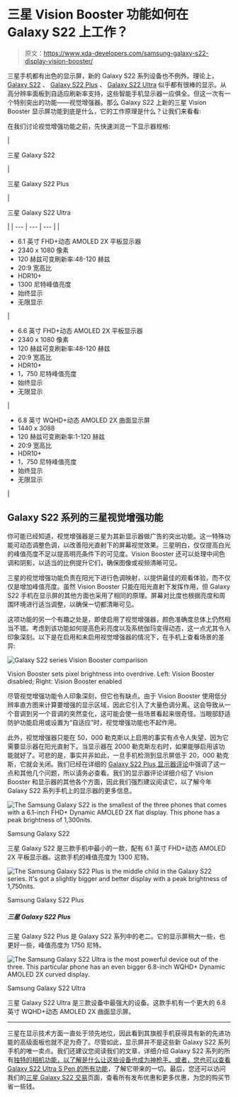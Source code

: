 # 三星 Vision Booster 功能如何在 Galaxy S22 上工作？

> 原文：<https://www.xda-developers.com/samsung-galaxy-s22-display-vision-booster/>

三星手机都有出色的显示屏，新的 Galaxy S22 系列设备也不例外。理论上， [Galaxy S22](https://www.xda-developers.com/samsung-galaxy-s22-review/) 、 [Galaxy S22 Plus](https://www.xda-developers.com/samsung-galaxy-s22-plus-review/) 、 [Galaxy S22 Ultra](https://www.xda-developers.com/samsung-galaxy-s22-ultra-review/) 似乎都有很棒的显示。从高分辨率面板到自适应刷新率支持，这些智能手机显示器一应俱全。但这一次有一个特别突出的功能——视觉增强器。那么 Galaxy S22 上新的三星 Vision Booster 显示屏功能到底是什么，它的工作原理是什么？让我们来看看:

在我们讨论视觉增强功能之前，先快速浏览一下显示器规格:

| 

三星 Galaxy S22

 | 

三星 Galaxy S22 Plus

 | 

三星 Galaxy S22 Ultra

 |
| --- | --- | --- |
| 

*   6.1 英寸 FHD+动态 AMOLED 2X 平板显示器
*   2340 x 1080 像素
*   120 赫兹可变刷新率:48-120 赫兹
*   20:9 宽高比
*   HDR10+
*   1300 尼特峰值亮度
*   始终显示
*   无限显示

 | 

*   6.6 英寸 FHD+动态 AMOLED 2X 平板显示器
*   2340 x 1080 像素
*   120 赫兹可变刷新率:48-120 赫兹
*   20:9 宽高比
*   HDR10+
*   1，750 尼特峰值亮度
*   始终显示
*   无限显示

 | 

*   6.8 英寸 WQHD+动态 AMOLED 2X 曲面显示屏
*   1440 x 3088
*   120 赫兹可变刷新率:1-120 赫兹
*   20:9 宽高比
*   HDR10+
*   1，750 尼特峰值亮度
*   始终显示
*   无限显示

 |

## Galaxy S22 系列的三星视觉增强功能

你可能已经知道，视觉增强器是三星为其新显示器做广告的突出功能。这一特殊功能可动态调整色调，以改善阳光直射下的屏幕视觉效果。三星明白，仅仅提高白光的峰值亮度不足以提高明亮条件下的可见度。Vision Booster 还可以处理中间色调和阴影，以适当的比例提升它们，确保图像或视频清晰可见。

三星的视觉增强功能负责在阳光下进行色调映射，以提供最佳的观看体验，而不仅仅是增加峰值亮度。虽然 Vision Booster 只能在阳光直射下发挥作用，但 Galaxy S22 手机在显示屏的其他方面也采用了相同的原理。屏幕对比度也根据亮度和周围环境进行适当调整，以确保一切都清晰可见。

这项功能的另一个有趣之处是，即使启用了视觉增强器，颜色准确度总体上仍然相当不错。考虑到该功能如何提高色彩亮度以及系统伽玛变得动态，这一点尤其令人印象深刻。以下是在启用和未启用视觉增强器的情况下，在手机上查看场景的差异:

 <picture>![Galaxy S22 series Vision Booster comparison](img/e3d0d233395207b44a0f4a122b2e3537.png)</picture> 

Vision Booster sets pixel brightness into overdrive. Left: Vision Booster disabled; Right: Vision Booster enabled

尽管视觉增强功能令人印象深刻，但它也有缺点。由于 Vision Booster 使用低分辨率直方图来计算要增强的显示区域，因此它引入了大量色调分离。这会导致从一个音调到另一个音调的突然变化，这可能会使一些场景看起来很奇怪。当眼部舒适防护功能启用或设置为“自适应”时，视觉增强功能也不起作用。

此外，视觉增强器只能在 50，000 勒克斯以上启用的事实有点令人失望，因为它需要显示器在阳光直射下。当显示器在 2000 勒克斯左右时，如果能够启用该功能就好了。可悲的是，事实并非如此，一旦手机检测到显示屏低于 20，000 勒克斯，它就会关闭。我们已经在详细的 [Galaxy S22 Plus 显示器评论](https://www.xda-developers.com/samsung-galaxy-s22-plus-display-review/)中强调了这一点和其他几个问题，所以请务必查看。我们的显示器评论详细介绍了 Vision Booster 和显示器的其他各个方面，因此我们强烈建议阅读它，以了解今年 Galaxy S22 系列手机上的显示器的更多信息。

 <picture>![The Samsung Galaxy S22 is the smallest of the three phones that comes with a 6.1-inch FHD+ Dynamic AMOLED 2X flat display. This phone has a peak brightness of 1,300nits. ](img/84432b9153782f9c82489f71857b913f.png)</picture> 

Samsung Galaxy S22

三星 Galaxy S22 是三款手机中最小的一款，配有 6.1 英寸 FHD+动态 AMOLED 2X 平板显示器。这款手机的峰值亮度为 1300 尼特。

 <picture>![The Samsung Galaxy S22 Plus is the middle child in the Galaxy S22 series. It's got a slightly bigger and better display with a peak brightness of 1,750nits.](img/8cc5bb3167d6fdb35fdcb48471a30e7e.png)</picture> 

Samsung Galaxy S22 Plus

##### 三星 Galaxy S22 Plus

三星 Galaxy S22 Plus 是 Galaxy S22 系列中的老二。它的显示屏稍大一些，也更好一些，峰值亮度为 1750 尼特。

 <picture>![The Samsung Galaxy S22 Ultra is the most powerful device out of the three. This particular phone has an even bigger 6.8-inch WQHD+ Dynamic AMOLED 2X curved display.](img/7a5b7838a20053991f57567070a31e83.png)</picture> 

Samsung Galaxy S22 Ultra

三星 Galaxy S22 Ultra 是三款设备中最强大的设备。这款手机有一个更大的 6.8 英寸 WQHD+动态 AMOLED 2X 曲面显示屏。

* * *

三星在显示技术方面一直处于领先地位，因此看到其旗舰手机获得具有新的先进功能的高级面板也就不足为奇了。尽管如此，显示屏并不是这些新 Galaxy S22 系列手机的唯一卖点。我们还建议您阅读我们的文章，详细介绍 Galaxy S22 系列的所有[独特的相机功能，以了解是什么让这些设备也成为神枪手。或者，您也可以查看](https://www.xda-developers.com/samsung-galaxy-s22-series-camera-features/)[Galaxy S22 Ultra S Pen 的所有功能](https://www.xda-developers.com/samsung-galaxy-s22-ultra-s-pen-features/)，了解它带来的一切。最后，您还可以访问我们的[三星 Galaxy S22 交易](https://www.xda-developers.com/best-samsung-galaxy-s22-deals/)页面，查看所有发布优惠和更多优惠，为您的购买节省一些钱。